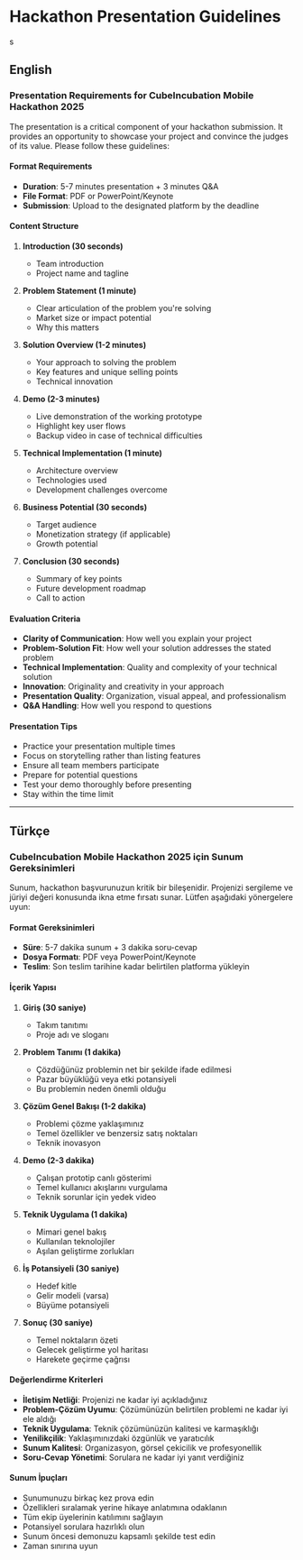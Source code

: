 # Hackathon Presentation Guidelines
s
## English

### Presentation Requirements for CubeIncubation Mobile Hackathon 2025

The presentation is a critical component of your hackathon submission. It provides an opportunity to showcase your project and convince the judges of its value. Please follow these guidelines:

#### Format Requirements
- **Duration**: 5-7 minutes presentation + 3 minutes Q&A
- **File Format**: PDF or PowerPoint/Keynote
- **Submission**: Upload to the designated platform by the deadline

#### Content Structure
1. **Introduction (30 seconds)**
   - Team introduction
   - Project name and tagline

2. **Problem Statement (1 minute)**
   - Clear articulation of the problem you're solving
   - Market size or impact potential
   - Why this matters

3. **Solution Overview (1-2 minutes)**
   - Your approach to solving the problem
   - Key features and unique selling points
   - Technical innovation

4. **Demo (2-3 minutes)**
   - Live demonstration of the working prototype
   - Highlight key user flows
   - Backup video in case of technical difficulties

5. **Technical Implementation (1 minute)**
   - Architecture overview
   - Technologies used
   - Development challenges overcome

6. **Business Potential (30 seconds)**
   - Target audience
   - Monetization strategy (if applicable)
   - Growth potential

7. **Conclusion (30 seconds)**
   - Summary of key points
   - Future development roadmap
   - Call to action

#### Evaluation Criteria
- **Clarity of Communication**: How well you explain your project
- **Problem-Solution Fit**: How well your solution addresses the stated problem
- **Technical Implementation**: Quality and complexity of your technical solution
- **Innovation**: Originality and creativity in your approach
- **Presentation Quality**: Organization, visual appeal, and professionalism
- **Q&A Handling**: How well you respond to questions

#### Presentation Tips
- Practice your presentation multiple times
- Focus on storytelling rather than listing features
- Ensure all team members participate
- Prepare for potential questions
- Test your demo thoroughly before presenting
- Stay within the time limit

---

## Türkçe

### CubeIncubation Mobile Hackathon 2025 için Sunum Gereksinimleri

Sunum, hackathon başvurunuzun kritik bir bileşenidir. Projenizi sergileme ve jüriyi değeri konusunda ikna etme fırsatı sunar. Lütfen aşağıdaki yönergelere uyun:

#### Format Gereksinimleri
- **Süre**: 5-7 dakika sunum + 3 dakika soru-cevap
- **Dosya Formatı**: PDF veya PowerPoint/Keynote
- **Teslim**: Son teslim tarihine kadar belirtilen platforma yükleyin

#### İçerik Yapısı
1. **Giriş (30 saniye)**
   - Takım tanıtımı
   - Proje adı ve sloganı

2. **Problem Tanımı (1 dakika)**
   - Çözdüğünüz problemin net bir şekilde ifade edilmesi
   - Pazar büyüklüğü veya etki potansiyeli
   - Bu problemin neden önemli olduğu

3. **Çözüm Genel Bakışı (1-2 dakika)**
   - Problemi çözme yaklaşımınız
   - Temel özellikler ve benzersiz satış noktaları
   - Teknik inovasyon

4. **Demo (2-3 dakika)**
   - Çalışan prototip canlı gösterimi
   - Temel kullanıcı akışlarını vurgulama
   - Teknik sorunlar için yedek video

5. **Teknik Uygulama (1 dakika)**
   - Mimari genel bakış
   - Kullanılan teknolojiler
   - Aşılan geliştirme zorlukları

6. **İş Potansiyeli (30 saniye)**
   - Hedef kitle
   - Gelir modeli (varsa)
   - Büyüme potansiyeli

7. **Sonuç (30 saniye)**
   - Temel noktaların özeti
   - Gelecek geliştirme yol haritası
   - Harekete geçirme çağrısı

#### Değerlendirme Kriterleri
- **İletişim Netliği**: Projenizi ne kadar iyi açıkladığınız
- **Problem-Çözüm Uyumu**: Çözümünüzün belirtilen problemi ne kadar iyi ele aldığı
- **Teknik Uygulama**: Teknik çözümünüzün kalitesi ve karmaşıklığı
- **Yenilikçilik**: Yaklaşımınızdaki özgünlük ve yaratıcılık
- **Sunum Kalitesi**: Organizasyon, görsel çekicilik ve profesyonellik
- **Soru-Cevap Yönetimi**: Sorulara ne kadar iyi yanıt verdiğiniz

#### Sunum İpuçları
- Sunumunuzu birkaç kez prova edin
- Özellikleri sıralamak yerine hikaye anlatımına odaklanın
- Tüm ekip üyelerinin katılımını sağlayın
- Potansiyel sorulara hazırlıklı olun
- Sunum öncesi demonuzu kapsamlı şekilde test edin
- Zaman sınırına uyun
